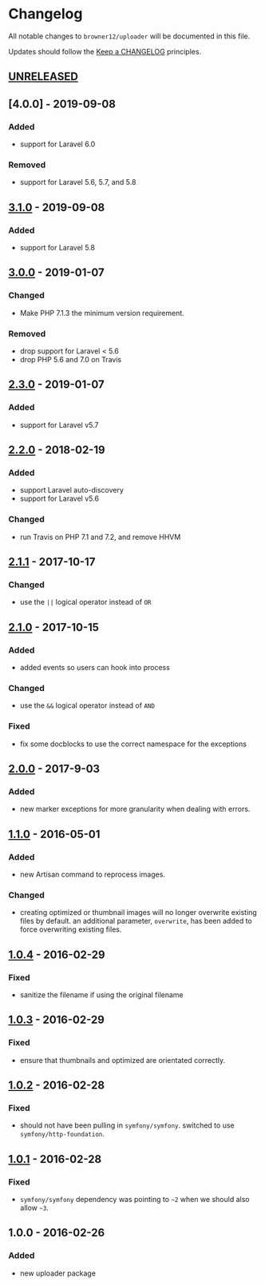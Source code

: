 # Changelog

All notable changes to `browner12/uploader` will be documented in this file.

Updates should follow the [Keep a CHANGELOG](http://keepachangelog.com/) principles.

## [UNRELEASED]

## [4.0.0] - 2019-09-08

### Added
- support for Laravel 6.0

### Removed
- support for Laravel 5.6, 5.7, and 5.8

## [3.1.0] - 2019-09-08

### Added
- support for Laravel 5.8

## [3.0.0] - 2019-01-07

### Changed
- Make PHP 7.1.3 the minimum version requirement.

### Removed
- drop support for Laravel < 5.6
- drop PHP 5.6 and 7.0 on Travis

## [2.3.0] - 2019-01-07

### Added
- support for Laravel v5.7

## [2.2.0] - 2018-02-19

### Added
- support Laravel auto-discovery
- support for Laravel v5.6

### Changed
- run Travis on PHP 7.1 and 7.2, and remove HHVM

## [2.1.1] - 2017-10-17

### Changed
- use the `||` logical operator instead of `OR`

## [2.1.0] - 2017-10-15

### Added
- added events so users can hook into process

### Changed
- use the `&&` logical operator instead of `AND`

### Fixed
- fix some docblocks to use the correct namespace for the exceptions

## [2.0.0] - 2017-9-03

### Added
- new marker exceptions for more granularity when dealing with errors.

## [1.1.0] - 2016-05-01

### Added
- new Artisan command to reprocess images.

### Changed
- creating optimized or thumbnail images will no longer overwrite existing files by default. an additional parameter, `overwrite`, has been added to force overwriting existing files. 

## [1.0.4] - 2016-02-29

### Fixed
- sanitize the filename if using the original filename

## [1.0.3] - 2016-02-29

### Fixed
- ensure that thumbnails and optimized are orientated correctly.

## [1.0.2] - 2016-02-28

### Fixed
- should not have been pulling in `symfony/symfony`. switched to use `symfony/http-foundation`.

## [1.0.1] - 2016-02-28

### Fixed
- `symfony/symfony` dependency was pointing to `~2` when we should also allow `~3`.

## 1.0.0 - 2016-02-26

### Added
- new uploader package

[unreleased]: https://github.com/browner12/uploader/compare/v3.1.0...HEAD
[3.1.0]: https://github.com/browner12/uploader/compare/v3.0.0...v3.1.0
[3.0.0]: https://github.com/browner12/uploader/compare/v2.3.0...v3.0.0
[2.3.0]: https://github.com/browner12/uploader/compare/v2.2.0...v2.3.0
[2.2.0]: https://github.com/browner12/uploader/compare/v2.1.1...v2.2.0
[2.1.1]: https://github.com/browner12/uploader/compare/v2.1.0...v2.1.1
[2.1.0]: https://github.com/browner12/uploader/compare/v2.0.0...v2.1.0
[2.0.0]: https://github.com/browner12/uploader/compare/v1.1.0...v2.0.0
[1.1.0]: https://github.com/browner12/uploader/compare/v1.0.4...v1.1.0
[1.0.4]: https://github.com/browner12/uploader/compare/v1.0.3...v1.0.4
[1.0.3]: https://github.com/browner12/uploader/compare/v1.0.2...v1.0.3
[1.0.2]: https://github.com/browner12/uploader/compare/v1.0.1...v1.0.2
[1.0.1]: https://github.com/browner12/uploader/compare/v1.0.0...v1.0.1
